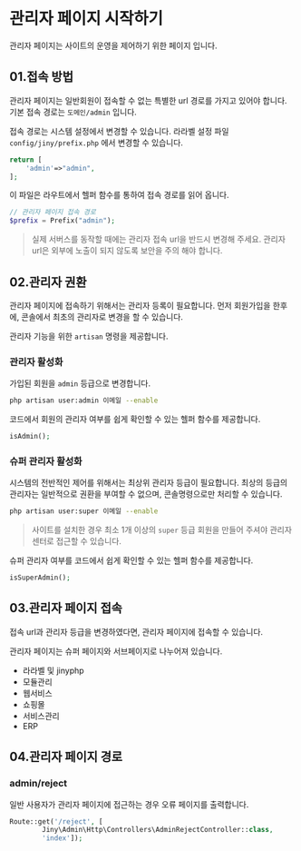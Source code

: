 # 관리자 페이지 시작하기
관리자 페이지는 사이트의 운영을 제어하기 위한 페이지 입니다.

## 01.접속 방법
관리자 페이지는 일반회원이 접속할 수 없는 특별한 url 경로를 가지고 있어야 합니다.
기본 접속 경로는 `도메인/admin` 입니다.

접속 경로는 시스템 설정에서 변경할 수 있습니다. 라라벨 설정 파일 `config/jiny/prefix.php` 에서 변경할 수 있습니다.

```php
return [
    'admin'=>"admin",
];
```

이 파일은 라우트에서 헬퍼 함수를 통하여 접속 경로를 읽어 옵니다.

```php
// 관리자 페이지 접속 경로
$prefix = Prefix("admin");
```

> 실제 서버스를 동작할 때에는 관리자 접속 url을 반드시 변경해 주세요.
> 관리자 url은 외부에 노출이 되지 않도록 보안을 주의 해야 합니다.


## 02.관리자 권환
관리자 페이지에 접속하기 위해서는 관리자 등록이 필요합니다.
먼저 회원가입을 한후에, 콘솔에서 최초의 관리자로 변경을 할 수 있습니다.

관리자 기능을 위한 `artisan` 명령을 제공합니다.

### 관리자 활성화
가입된 회원을 `admin` 등급으로 변경합니다.

```bash
php artisan user:admin 이메일 --enable
```

코드에서 회원의 관리자 여부를 쉽게 확인할 수 있는 헬퍼 함수를 제공합니다.

```php
isAdmin();
```

### 슈퍼 관리자 활성화
시스템의 전반적인 제어를 위해서는 최상위 관리자 등급이 필요합니다.
최상의 등급의 관리자는 일반적으로 권환을 부여할 수 없으며, 콘솔명령으로만 처리할 수 있습니다.

```bash
php artisan user:super 이메일 --enable
```

> 사이트를 설치한 경우 최소 1개 이상의 `super` 등급 회원을 만들어 주셔야 관리자 센터로 접근할 수 있습니다.

슈퍼 관리자 여부를 코드에서 쉽게 확인할 수 있는 헬퍼 함수를 제공합니다.

```php
isSuperAdmin();
```

## 03.관리자 페이지 접속
접속 url과 관리자 등급을 변경하였다면, 관리자 페이지에 접속할 수 있습니다.

관리자 페이지는 슈퍼 페이지와 서브페이지로 나누어져 있습니다.

* 라라벨 및 jinyphp
* 모듈관리
* 웹서비스
* 쇼핑몰
* 서비스관리
* ERP


## 04.관리자 페이지 경로

### admin/reject
일반 사용자가 관리자 페이지에 접근하는 경우 오류 페이지를 출력합니다.

```php
Route::get('/reject', [
        Jiny\Admin\Http\Controllers\AdminRejectController::class,
        'index']);
```

